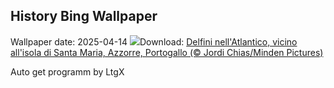 ## History Bing Wallpaper
Wallpaper date: 2025-04-14
![](https://www.bing.com/th?id=OHR.SpottedDolphins_IT-IT7838462769_UHD.jpg&w=1000)Download: [Delfini nell'Atlantico, vicino all'isola di Santa Maria, Azzorre, Portogallo (© Jordi Chias/Minden Pictures)](https://www.bing.com/th?id=OHR.SpottedDolphins_IT-IT7838462769_UHD.jpg)

Auto get programm by LtgX
